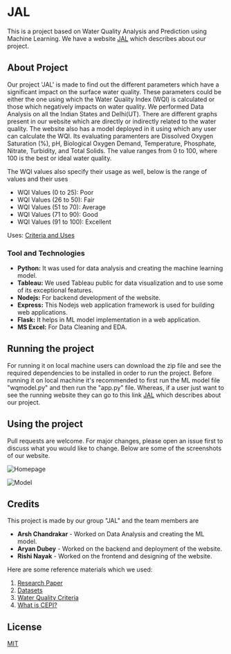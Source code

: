 # JAL

This is a project based on Water Quality Analysis and Prediction using Machine Learning. We have a website [JAL](https://main-production-5602.up.railway.app/) which describes about our project.

## About Project

Our project 'JAL' is made to find out the different parameters which have a significant impact on the surface water quality. These parameters could be either the one using which the Water Quality Index (WQI) is calculated or those which negatively impacts on water quality. We performed Data Analysis on all the Indian States and Delhi(UT). There are different graphs present in our website which are directly or indirectly related to the water quality. The website also has a model deployed in it using which any user can calculate the WQI. Its evaluating paramenters are Dissolved Oxygen Saturation (%), pH, Biological Oxygen Demand, Temperature, Phosphate, Nitrate, Turbidity, and Total Solids. The value ranges from 0 to 100, where 100 is the best or ideal water quality.

The WQI values also specify their usage as well, below is the range of values and their uses

* WQI Values (0 to 25): Poor    
* WQI Values (26 to 50): Fair    
* WQI Values (51 to 70): Average    
* WQI Values (71 to 90): Good    
* WQI Values (91 to 100): Excellent

Uses: [Criteria and Uses](https://cpcb.nic.in/water-quality-criteria/)

### Tool and Technologies

* **Python:** It was used for data analysis and creating the machine learning model.
* **Tableau:** We used Tableau public for data visualization and to use some of its exceptional features.
* **Nodejs:** For backend development of the website.
* **Express:** This Nodejs web application framework is used for building web applications. 
* **Flask:** It helps in ML model implementation in a web application.
* **MS Excel:** For Data Cleaning and EDA.

## Running the project

For running it on local machine users can download the zip file and see the required dependencies to be installed in order to run the project. Before running it on local machine it's recommended to first run the ML model file "wqmodel.py" and then run the "app.py" file. Whereas, if a user just want to see the running website they can go to this link [JAL](https://main-production-5602.up.railway.app/) which describes about our project.

## Using the project

Pull requests are welcome. For major changes, please open an issue first to discuss what you would like to change. Below are some of the screenshots of our website.

![Homepage](https://github.com/Healthy-Sip/JAL/assets/72157687/e75e6337-d416-45b2-8854-e5eb6961536d)

![Model](https://github.com/Healthy-Sip/JAL/assets/72157687/9b42d236-5c0b-4800-98c4-6ab02259d993)

## Credits 

This project is made by our group "JAL" and the team members are 

* **Arsh Chandrakar** - Worked on Data Analysis and creating the ML model.
* **Aryan Dubey** - Worked on the backend and deployment of the website.
* **Rishi Nayak** - Worked on the frontend and designing of the website.

Here are some reference materials which we used:
1. [Research Paper](https://www.researchgate.net/publication/274460102_Water_Quality_Status_of_Ciambulawung_River_Banten_Province_Based_on_Pollution_Index_and_NSF-WQI)
2. [Datasets](https://data.gov.in/catalog/surface-water-quality)
3. [Water Quality Criteria](https://cpcb.nic.in/water-quality-criteria/)
4. [What is CEPI?](https://cpcb.nic.in/comprehensive-environmental-pollution-index-cepi/)

## License

[MIT](https://choosealicense.com/licenses/mit/)
